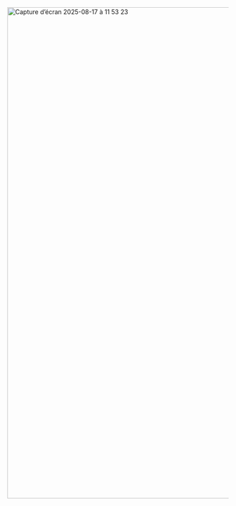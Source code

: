 <img width="1792" height="1120" alt="Capture d’écran 2025-08-17 à 11 53 23" src="https://github.com/user-attachments/assets/acea9557-e304-4b9e-871b-0c825e48e133" />

